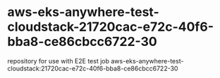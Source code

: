 # aws-eks-anywhere-test-cloudstack-21720cac-e72c-40f6-bba8-ce86cbcc6722-30
repository for use with E2E test job aws-eks-anywhere-test-cloudstack:21720cac-e72c-40f6-bba8-ce86cbcc6722-30

